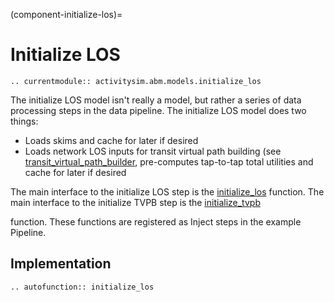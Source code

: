 (component-initialize-los)=
# Initialize LOS

```{eval-rst}
.. currentmodule:: activitysim.abm.models.initialize_los
```

The initialize LOS model isn't really a model, but rather a series of data processing steps in the data pipeline.
The initialize LOS model does two things:

  * Loads skims and cache for later if desired
  * Loads network LOS inputs for transit virtual path building (see [transit_virtual_path_builder](transit_virtual_path_builder), pre-computes tap-to-tap total utilities and cache for later if desired


The main interface to the initialize LOS step is the [initialize_los](activitysim.abm.models.initialize_los.initialize_los)
function.  The main interface to the initialize TVPB step is the [initialize_tvpb](activitysim.abm.models.initialize_los.initialize_tvpb)

function.  These functions are registered as Inject steps in the example Pipeline.



## Implementation

```{eval-rst}
.. autofunction:: initialize_los
```
